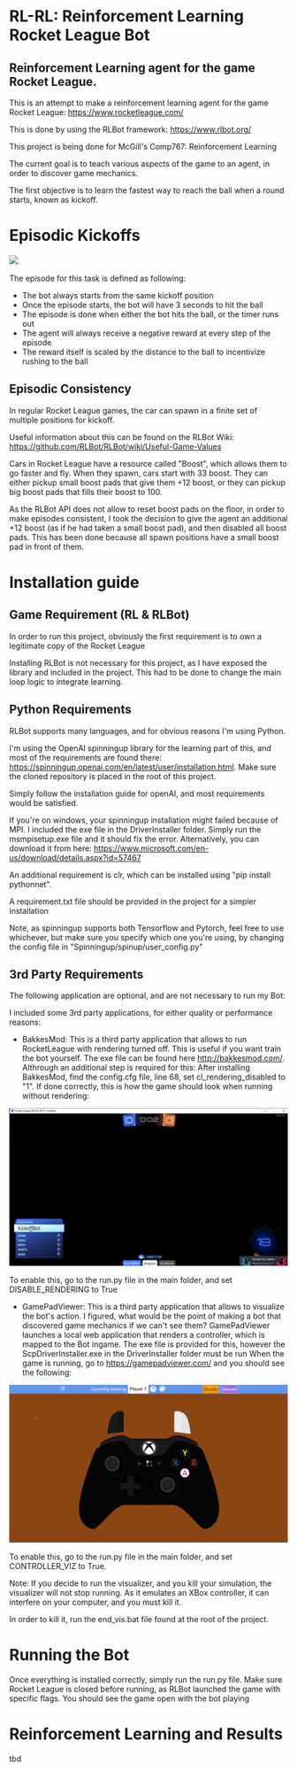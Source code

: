 # RL-RL: Reinforcement Learning Rocket League Bot

## Reinforcement Learning agent for the game Rocket League.

This is an attempt to make a reinforcement learning agent for the game Rocket League: https://www.rocketleague.com/

This is done by using the RLBot framework: https://www.rlbot.org/

This project is being done for McGill's Comp767: Reinforcement Learning

The current goal is to teach various aspects of the game to an agent, in order to discover game mechanics.

The first objective is to learn the fastest way to reach the ball when a round starts, known as kickoff.

# Episodic Kickoffs
![](https://github.com/danielbairamian/RL-RL/blob/master/ReadmeMedia/episode.gif)

The episode for this task is defined as following:

- The bot always starts from the same kickoff position
- Once the episode starts, the bot will have 3 seconds to hit the ball
- The episode is done when either the bot hits the ball, or the timer runs out
- The agent will always receive a negative reward at every step of the episode
- The reward itself is scaled by the distance to the ball to incentivize rushing to the ball

## Episodic Consistency

In regular Rocket League games, the car can spawn in a finite set of multiple positions for kickoff.

Useful information about this can be found on the RLBot Wiki: https://github.com/RLBot/RLBot/wiki/Useful-Game-Values

Cars in Rocket League have a resource called "Boost", which allows them to go faster and fly.
When they spawn, cars start with 33 boost. They can either pickup small boost pads that give them +12 boost,
or they can pickup big boost pads that fills their boost to 100. 

As the RLBot API does not allow to reset boost pads on the floor, in order to make episodes consistent,
I took the decision to give the agent an additional +12 boost (as if he had taken a small boost pad), and
then disabled all boost pads. This has been done because all spawn positions have a small boost pad in front of them.

# Installation guide

## Game Requirement (RL & RLBot)

In order to run this project, obviously the first requirement is to own a legitimate copy of the Rocket League

Installing RLBot is not necessary for this project, as I have exposed the library and included in the project. This had to be
done to change the main loop logic to integrate learning.

## Python Requirements

RLBot supports many languages, and for obvious reasons I'm using Python.

I'm using the OpenAI spinningup library for the learning part of this, and most of the requirements are found there: 
https://spinningup.openai.com/en/latest/user/installation.html. Make sure the cloned repository is placed in the root of this project.

Simply follow the installation guide for openAI, and most requirements would be satisfied.

If you're on windows, your spinningup installation might failed because of MPI. I included the exe file in the DriverInstaller folder.
Simply run the msmpisetup.exe file and it should fix the error. Alternatively, you can download it from here: https://www.microsoft.com/en-us/download/details.aspx?id=57467 

An additional requirement is clr, which can be installed using "pip install pythonnet".

A requirement.txt file should be provided in the project for a simpler installation

Note, as spinningup supports both Tensorflow and Pytorch, feel free to use whichever, but make sure you specify
which one you're using, by changing the config file in "Spinningup/spinup/user_config.py"

## 3rd Party Requirements

The following application are optional, and are not necessary to run my Bot:


I included some 3rd party applications, for either quality or performance reasons:

- BakkesMod: This is a third party application that allows to run RocketLeague with rendering turned off.
This is useful if you want train the bot yourself. The exe file can be found here http://bakkesmod.com/. Althrough an additional step is required for this: After installing BakkesMod, find the config.cfg
file, line 68, set cl_rendering_disabled to "1".  If done correctly, this is how the game should look when running without rendering:

![](https://github.com/danielbairamian/RL-RL/blob/master/ReadmeMedia/rendering_disabled.png)

To enable this, go to the run.py file in the main folder, and set DISABLE_RENDERING to True

- GamePadViewer: This is a third party application that allows to visualize the bot's action.
I figured, what would be the point of making a bot that discovered game mechanics if we can't see them?
GamePadViewer launches a local web application that renders a controller, which is mapped to the Bot ingame.
The exe file is provided for this, however the ScpDriverInstaller.exe in the DriverInstaller folder must be run
When the game is running, go to https://gamepadviewer.com/ and you should see the following:

![](https://github.com/danielbairamian/RL-RL/blob/master/ReadmeMedia/controller.png)

To enable this, go to the run.py file in the main folder, and set CONTROLLER_VIZ to True.

Note: If you decide to run the visualizer, and you kill your simulation, the visualizer will not stop running.
As it emulates an XBox controller, it can interfere on your computer, and you must kill it.

In order to kill it, run the end_vis.bat file found at the root of the project.

# Running the Bot

Once everything is installed correctly, simply run the run.py file. Make sure Rocket League is closed before running,
as RLBot launched the game with specific flags. You should see the game open with the bot playing

# Reinforcement Learning and Results

tbd